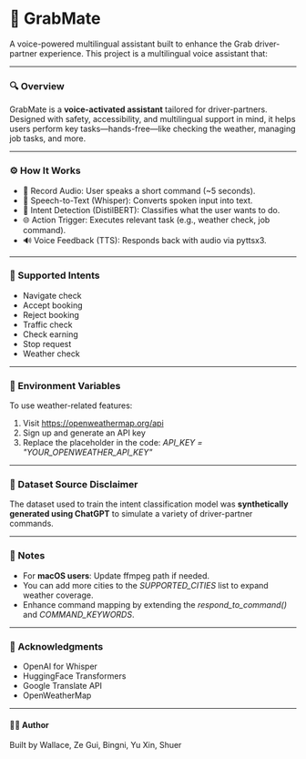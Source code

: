 # 🚖 GrabMate
A voice-powered multilingual assistant built to enhance the Grab driver-partner experience.
This project is a multilingual voice assistant that:

---
### 🔍 Overview
GrabMate is a **voice-activated assistant** tailored for driver-partners. Designed with safety, accessibility, and multilingual support in mind, it helps users perform key tasks—hands-free—like checking the weather, managing job tasks, and more.

---

### ⚙️ How It Works

- 🎤 Record Audio: User speaks a short command (~5 seconds).
- 📝 Speech-to-Text (Whisper): Converts spoken input into text.
- 🤖 Intent Detection (DistilBERT): Classifies what the user wants to do.
- 🌐 Action Trigger: Executes relevant task (e.g., weather check, job command).
- 🔊 Voice Feedback (TTS): Responds back with audio via pyttsx3.

---

### 🧠 Supported Intents

- Navigate check
- Accept booking
- Reject booking
- Traffic check
- Check earning
- Stop request
- Weather check

---

### 🔐 Environment Variables

To use weather-related features:
1. Visit https://openweathermap.org/api
2. Sign up and generate an API key
3. Replace the placeholder in the code: _API_KEY = "YOUR_OPENWEATHER_API_KEY"_

---

### 🧪 Dataset Source Disclaimer

The dataset used to train the intent classification model was **synthetically generated using ChatGPT** to simulate a variety of driver-partner commands.

---

### 📌 Notes

- For **macOS users**: Update ffmpeg path if needed.
- You can add more cities to the _SUPPORTED_CITIES_ list to expand weather coverage.
- Enhance command mapping by extending the _respond_to_command()_ and _COMMAND_KEYWORDS_.

---

### 🤝 Acknowledgments

- OpenAI for Whisper
- HuggingFace Transformers
- Google Translate API
- OpenWeatherMap

---

#### 👨‍💻 Author

Built by Wallace, Ze Gui, Bingni, Yu Xin, Shuer
